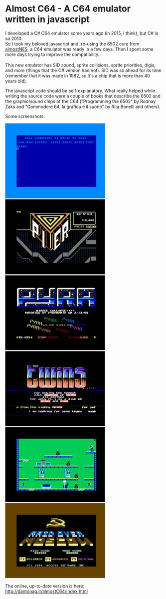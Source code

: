 # Almost C64 - A C64 emulator written in javascript

I developed a C# C64 emulator some years ago (in 2015, I think), but C# is so 2010. <br/>
So I took my beloved javascript and, re-using the 6502 core from [almostNES](https://github.com/friol/almostNES "almostNES"), a C64 emulator was ready in a few days. Then I spent some more days trying to improve the compatibility.<br/><br/>
This new emulator has SID sound, sprite collisions, sprite priorities, digis, and more (things that the C# version had not). SID was so ahead for its time (remember that it was made in 1982, so it's a chip that is more than 40 years old).

The javascript code should be self-explanatory. What really helped while writing the source code were a couple of books that describe the 6502 and the graphic/sound chips of the C64 ("Programming the 6502" by Rodnay Zaks and "Commodore 64, la grafica e il suono" by Rita Bonelli and others).

Some screenshots:

<img src="https://raw.githubusercontent.com/friol/almostc64/master/c64_cracked.png" width="320" height="240"> <img src="https://raw.githubusercontent.com/friol/almostc64/master/piersoft.png" width="320" height="240">
<img src="https://raw.githubusercontent.com/friol/almostc64/master/pyra_cracktro.png" width="320" height="240"> <img src="https://raw.githubusercontent.com/friol/almostc64/master/twins_cracktro.png" width="320" height="240">
<img src="https://raw.githubusercontent.com/friol/almostc64/master/impossible_mission.png" width="320" height="240"> <img src="https://raw.githubusercontent.com/friol/almostc64/master/rom.png" width="320" height="240">

The online, up-to-date version is here: http://dantonag.it/almostC64/index.html
